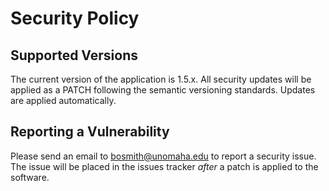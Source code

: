 # Security Policy

## Supported Versions

The current version of the application is 1.5.x.  All security updates will 
be applied as a PATCH following the semantic versioning standards.  Updates 
are applied automatically.

## Reporting a Vulnerability

Please send an email to bosmith@unomaha.edu to report a security issue.  The 
issue will be placed in the issues tracker *after* a patch is applied to the 
software.
